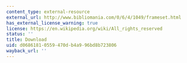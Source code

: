 ```yaml
---
content_type: external-resource
external_url: http://www.bibliomania.com/0/6/4/1049/frameset.html
has_external_license_warning: true
license: https://en.wikipedia.org/wiki/All_rights_reserved
status: ''
title: Download
uid: d0686181-0559-470d-b4a9-96bd8b723806
wayback_url: ''
---
```

